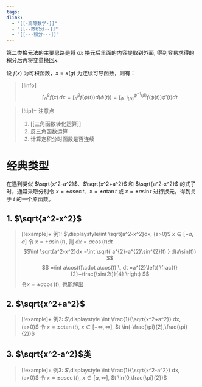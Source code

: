 ```yaml
---
tags: 
dlink:
  - "[[-高等数学-]]"
  - "[[--微积分--]]"
  - "[[---积分---]]"
---
```

第二类换元法的主要思路是将 $dx$ 换元后里面的内容提取到外面, 得到容易求得的积分后再将变量换回$x$. 

设 $f(x)$ 为可积函数，$x = x(g)$ 为连续可导函数，则有：
>[!info]
>$$
>\int_\alpha^\beta f(x) \, dx = \int_\alpha^\beta f(\phi(t))d(\phi(t)) = \int_{\phi^{-1}(\alpha)}^{\phi^{-1}(\beta)} f(\phi(t)) \phi\prime(t) dt
>$$

>[!tip]+ 注意点
>1. [[三角函数转化运算]]
>2. 反三角函数运算
>3. 计算定积分时函数是否连续

# 经典类型
在遇到类似 $\sqrt{x^2-a^2}$、$\sqrt{x^2+a^2}$ 和 $\sqrt{a^2-x^2}$ 的式子时，通常采取分别令 $x = \pm a \sec t$、$x = \pm a \tan t$ 或 $x = \pm a \sin t$ 进行换元，得到关于 $t$ 的一个原函数。

## 1. $\sqrt{a^2-x^2}$
>[!example]+ 例1: $\displaystyle\int \sqrt{a^2-x^2}dx, (a>0)$
> $x \in[-a,a]$
> 令 $x = \pm a \sin (t)$, 则 $dx=a\cos(t)dt$ 
> $$\int \sqrt{a^2-x^2}dx
> =\int \sqrt{ a^{2}-a^{2}\sin^{2}(t) } d(a\sin(t))
> $$
> $$
> =\int a\cos(t)\cdot a\cos(t) \, dt
> =a^{2}\left( \frac{t}{2}+\frac{\sin(2t)}{4} \right)
> $$
> 令$x = \pm a \cos (t)$, 也能解出

## 2. $\sqrt{x^2+a^2}$ 
>[!example]+ 例2: $\displaystyle \int \frac{1}{\sqrt{x^2+a^2}} dx, (a>0)$
令 $x = \pm a \tan (t)$, $x \in[-\infty,\infty]$, $t \in(-\frac{\pi}{2},\frac{\pi}{2})$

## 3. $\sqrt{x^2-a^2}$类
>[!example]+ 例3: $\displaystyle \int \frac{1}{\sqrt{x^2-a^2}} dx, (a>0)$
令 $x = \pm a \sec (t)$, ${} x \in[a,\infty] {}$, $t \in(0,\frac{\pi}{2})$



